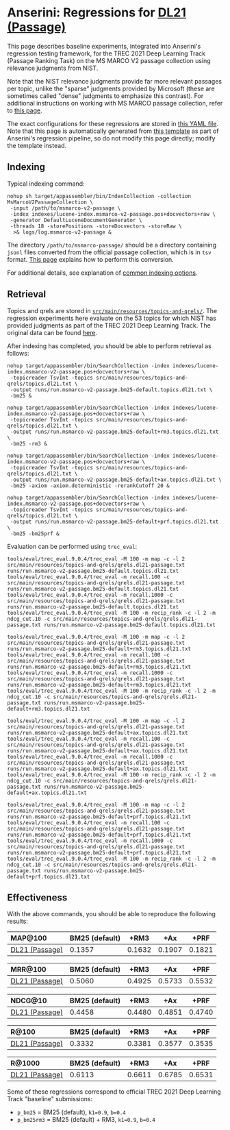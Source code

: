 # Anserini: Regressions for [DL21 (Passage)](https://microsoft.github.io/msmarco/TREC-Deep-Learning.html)

This page describes baseline experiments, integrated into Anserini's regression testing framework, for the TREC 2021 Deep Learning Track (Passage Ranking Task) on the MS MARCO V2 passage collection using relevance judgments from NIST.

Note that the NIST relevance judgments provide far more relevant passages per topic, unlike the "sparse" judgments provided by Microsoft (these are sometimes called "dense" judgments to emphasize this contrast).
For additional instructions on working with MS MARCO passage collection, refer to [this page](experiments-msmarco-v2.md).

The exact configurations for these regressions are stored in [this YAML file](../src/main/resources/regression/dl21-passage.yaml).
Note that this page is automatically generated from [this template](../src/main/resources/docgen/templates/dl21-passage.template) as part of Anserini's regression pipeline, so do not modify this page directly; modify the template instead.

## Indexing

Typical indexing command:

```
nohup sh target/appassembler/bin/IndexCollection -collection MsMarcoV2PassageCollection \
 -input /path/to/msmarco-v2-passage \
 -index indexes/lucene-index.msmarco-v2-passage.pos+docvectors+raw \
 -generator DefaultLuceneDocumentGenerator \
 -threads 18 -storePositions -storeDocvectors -storeRaw \
  >& logs/log.msmarco-v2-passage &
```

The directory `/path/to/msmarco-passage/` should be a directory containing `jsonl` files converted from the official passage collection, which is in `tsv` format.
[This page](experiments-msmarco-passage.md) explains how to perform this conversion.

For additional details, see explanation of [common indexing options](common-indexing-options.md).

## Retrieval

Topics and qrels are stored in [`src/main/resources/topics-and-qrels/`](../src/main/resources/topics-and-qrels/).
The regression experiments here evaluate on the 53 topics for which NIST has provided judgments as part of the TREC 2021 Deep Learning Track.
The original data can be found [here](https://trec.nist.gov/data/deep2021.html).

After indexing has completed, you should be able to perform retrieval as follows:

```
nohup target/appassembler/bin/SearchCollection -index indexes/lucene-index.msmarco-v2-passage.pos+docvectors+raw \
 -topicreader TsvInt -topics src/main/resources/topics-and-qrels/topics.dl21.txt \
 -output runs/run.msmarco-v2-passage.bm25-default.topics.dl21.txt \
 -bm25 &

nohup target/appassembler/bin/SearchCollection -index indexes/lucene-index.msmarco-v2-passage.pos+docvectors+raw \
 -topicreader TsvInt -topics src/main/resources/topics-and-qrels/topics.dl21.txt \
 -output runs/run.msmarco-v2-passage.bm25-default+rm3.topics.dl21.txt \
 -bm25 -rm3 &

nohup target/appassembler/bin/SearchCollection -index indexes/lucene-index.msmarco-v2-passage.pos+docvectors+raw \
 -topicreader TsvInt -topics src/main/resources/topics-and-qrels/topics.dl21.txt \
 -output runs/run.msmarco-v2-passage.bm25-default+ax.topics.dl21.txt \
 -bm25 -axiom -axiom.deterministic -rerankCutoff 20 &

nohup target/appassembler/bin/SearchCollection -index indexes/lucene-index.msmarco-v2-passage.pos+docvectors+raw \
 -topicreader TsvInt -topics src/main/resources/topics-and-qrels/topics.dl21.txt \
 -output runs/run.msmarco-v2-passage.bm25-default+prf.topics.dl21.txt \
 -bm25 -bm25prf &
```

Evaluation can be performed using `trec_eval`:

```
tools/eval/trec_eval.9.0.4/trec_eval -M 100 -m map -c -l 2 src/main/resources/topics-and-qrels/qrels.dl21-passage.txt runs/run.msmarco-v2-passage.bm25-default.topics.dl21.txt
tools/eval/trec_eval.9.0.4/trec_eval -m recall.100 -c src/main/resources/topics-and-qrels/qrels.dl21-passage.txt runs/run.msmarco-v2-passage.bm25-default.topics.dl21.txt
tools/eval/trec_eval.9.0.4/trec_eval -m recall.1000 -c src/main/resources/topics-and-qrels/qrels.dl21-passage.txt runs/run.msmarco-v2-passage.bm25-default.topics.dl21.txt
tools/eval/trec_eval.9.0.4/trec_eval -M 100 -m recip_rank -c -l 2 -m ndcg_cut.10 -c src/main/resources/topics-and-qrels/qrels.dl21-passage.txt runs/run.msmarco-v2-passage.bm25-default.topics.dl21.txt

tools/eval/trec_eval.9.0.4/trec_eval -M 100 -m map -c -l 2 src/main/resources/topics-and-qrels/qrels.dl21-passage.txt runs/run.msmarco-v2-passage.bm25-default+rm3.topics.dl21.txt
tools/eval/trec_eval.9.0.4/trec_eval -m recall.100 -c src/main/resources/topics-and-qrels/qrels.dl21-passage.txt runs/run.msmarco-v2-passage.bm25-default+rm3.topics.dl21.txt
tools/eval/trec_eval.9.0.4/trec_eval -m recall.1000 -c src/main/resources/topics-and-qrels/qrels.dl21-passage.txt runs/run.msmarco-v2-passage.bm25-default+rm3.topics.dl21.txt
tools/eval/trec_eval.9.0.4/trec_eval -M 100 -m recip_rank -c -l 2 -m ndcg_cut.10 -c src/main/resources/topics-and-qrels/qrels.dl21-passage.txt runs/run.msmarco-v2-passage.bm25-default+rm3.topics.dl21.txt

tools/eval/trec_eval.9.0.4/trec_eval -M 100 -m map -c -l 2 src/main/resources/topics-and-qrels/qrels.dl21-passage.txt runs/run.msmarco-v2-passage.bm25-default+ax.topics.dl21.txt
tools/eval/trec_eval.9.0.4/trec_eval -m recall.100 -c src/main/resources/topics-and-qrels/qrels.dl21-passage.txt runs/run.msmarco-v2-passage.bm25-default+ax.topics.dl21.txt
tools/eval/trec_eval.9.0.4/trec_eval -m recall.1000 -c src/main/resources/topics-and-qrels/qrels.dl21-passage.txt runs/run.msmarco-v2-passage.bm25-default+ax.topics.dl21.txt
tools/eval/trec_eval.9.0.4/trec_eval -M 100 -m recip_rank -c -l 2 -m ndcg_cut.10 -c src/main/resources/topics-and-qrels/qrels.dl21-passage.txt runs/run.msmarco-v2-passage.bm25-default+ax.topics.dl21.txt

tools/eval/trec_eval.9.0.4/trec_eval -M 100 -m map -c -l 2 src/main/resources/topics-and-qrels/qrels.dl21-passage.txt runs/run.msmarco-v2-passage.bm25-default+prf.topics.dl21.txt
tools/eval/trec_eval.9.0.4/trec_eval -m recall.100 -c src/main/resources/topics-and-qrels/qrels.dl21-passage.txt runs/run.msmarco-v2-passage.bm25-default+prf.topics.dl21.txt
tools/eval/trec_eval.9.0.4/trec_eval -m recall.1000 -c src/main/resources/topics-and-qrels/qrels.dl21-passage.txt runs/run.msmarco-v2-passage.bm25-default+prf.topics.dl21.txt
tools/eval/trec_eval.9.0.4/trec_eval -M 100 -m recip_rank -c -l 2 -m ndcg_cut.10 -c src/main/resources/topics-and-qrels/qrels.dl21-passage.txt runs/run.msmarco-v2-passage.bm25-default+prf.topics.dl21.txt
```

## Effectiveness

With the above commands, you should be able to reproduce the following results:

MAP@100                                 | BM25 (default)| +RM3      | +Ax       | +PRF      |
:---------------------------------------|-----------|-----------|-----------|-----------|
[DL21 (Passage)](https://microsoft.github.io/msmarco/TREC-Deep-Learning)| 0.1357    | 0.1632    | 0.1907    | 0.1821    |


MRR@100                                 | BM25 (default)| +RM3      | +Ax       | +PRF      |
:---------------------------------------|-----------|-----------|-----------|-----------|
[DL21 (Passage)](https://microsoft.github.io/msmarco/TREC-Deep-Learning)| 0.5060    | 0.4925    | 0.5733    | 0.5532    |


NDCG@10                                 | BM25 (default)| +RM3      | +Ax       | +PRF      |
:---------------------------------------|-----------|-----------|-----------|-----------|
[DL21 (Passage)](https://microsoft.github.io/msmarco/TREC-Deep-Learning)| 0.4458    | 0.4480    | 0.4851    | 0.4740    |


R@100                                   | BM25 (default)| +RM3      | +Ax       | +PRF      |
:---------------------------------------|-----------|-----------|-----------|-----------|
[DL21 (Passage)](https://microsoft.github.io/msmarco/TREC-Deep-Learning)| 0.3332    | 0.3381    | 0.3577    | 0.3535    |


R@1000                                  | BM25 (default)| +RM3      | +Ax       | +PRF      |
:---------------------------------------|-----------|-----------|-----------|-----------|
[DL21 (Passage)](https://microsoft.github.io/msmarco/TREC-Deep-Learning)| 0.6113    | 0.6611    | 0.6785    | 0.6531    |

Some of these regressions correspond to official TREC 2021 Deep Learning Track "baseline" submissions:

+ `p_bm25` = BM25 (default), `k1=0.9`, `b=0.4`
+ `p_bm25rm3` = BM25 (default) + RM3, `k1=0.9`, `b=0.4`
